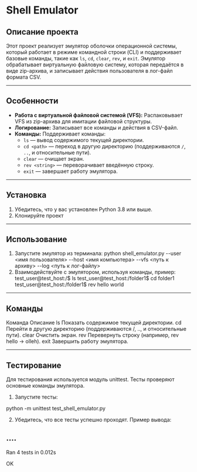 # Shell Emulator

## Описание проекта

Этот проект реализует эмулятор оболочки операционной системы, который работает в режиме командной строки (CLI) и поддерживает базовые команды, такие как `ls`, `cd`, `clear`, `rev`, и `exit`. Эмулятор обрабатывает виртуальную файловую систему, которая передаётся в виде zip-архива, и записывает действия пользователя в лог-файл формата CSV.

---

## Особенности

- **Работа с виртуальной файловой системой (VFS):** Распаковывает VFS из zip-архива для имитации файловой структуры.
- **Логирование:** Записывает все команды и действия в CSV-файл.
- **Команды:** Поддерживает команды:
  - `ls` — вывод содержимого текущей директории.
  - `cd <path>` — переход в другую директорию (поддерживаются `/`, `..`, и относительные пути).
  - `clear` — очищает экран.
  - `rev <string>` — переворачивает введённую строку.
  - `exit` — завершает работу эмулятора.

---

## Установка

1. Убедитесь, что у вас установлен Python 3.8 или выше.
2. Клонируйте проект

---

## Использование

1. Запустите эмулятор из терминала: python shell_emulator.py --user <имя пользователя> --host <имя компьютера> --vfs <путь к архиву> --log <путь к лог-файлу>
2. Взаимодействуйте с эмулятором, используя команды, пример:
test_user@test_host:/$ ls
test_user@test_host:/folder1$ cd folder1
test_user@test_host:/folder1$ rev hello world

---

## Команды

Команда	Описание
ls	Показать содержимое текущей директории.
cd <path>	Перейти в другую директорию (поддерживаются /, .., и относительные пути).
clear	Очистить экран.
rev <string>	Перевернуть строку (например, rev hello → olleh).
exit	Завершить работу эмулятора.

---

## Тестирование 

Для тестирования используется модуль unittest. Тесты проверяют основные команды эмулятора.

1. Запустите тесты:

python -m unittest test_shell_emulator.py

2. Убедитесь, что все тесты успешно проходят. Пример вывода:

....
----------------------------------------------------------------------
Ran 4 tests in 0.012s

OK